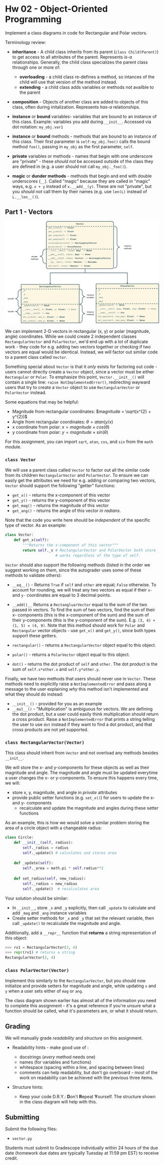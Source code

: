 # Hw 02 - Object-Oriented Programming

Implement a class diagrams in code for Rectangular and Polar vectors.

Terminology review:

* **inheritance** - A child class inherits from its parent (`class Child(Parent)`) to get access to all attributes of the parent. Represents *is-a* relationships. Generally, the child class specializes the parent class through one or more of:
    * **overloading** - a child class re-defines a method, so intances of the child will use that version of the method instead.
    * **extending** - a child class adds variables or methods not availble to the parent

* **composition** - Objects of another class are added to objects of this class, often during initalization. Represents *has-a* relationships.
* **instance** or **bound** variables- variables that are bound to an instance of this class. Example: variables you add during `__init__`. Accessed via dot notation: `my_obj.var1`
* **instance** or **bound** methods - methods that are bound to an instance of this class. Their first parameter is `self`: `my_obj.foo()` calls the bound method `foo()`, passing in `my_obj` as the first parameter, `self`.
* **private** variables or methods - names that begin with one underscore are "private" - these *should not* be accessed outside of the class they are defined in (e.g. a user should not call `my_obj._foo()`).
* **magic** or **dunder methods** - methods that begin and end with double underscores (`__`). Called "magic" because they are called in "magic" ways, e.g. `x + y` instead of `x.__add__(y)`. These are not "private", but you *should not* call them by their names (e.g. use `len(L)` instead of `L.__len__()`).



## Part 1 - Vectors

![Class diagram for vectors. Note that it shows the expected parameters, parameter types, and return types for each method.](./images/UML_Vector.png)

We can implement 2-D vectors in rectangular (x, y) or polar (magnitude, angle) coordinates. While we could create 2 independent classes `RectangularVector` and `PolarVector`, we'd end up with a lot of duplicate work - they code for e.g. adding two vectors together or checking if two vectors are equal would be identical. Instead, we will factor out similar code to a parent class called `Vector`.

Something special about `Vector` is that it *only* exists for factoring out code - users cannot directly create a `Vector` object, since a vector must be either `Rectangular` or `Polar`. To emphasize this point, `Vector.__init__()` will contain a single line: `raise NotImplementedError()`, redirecting wayward users that try to create a `Vector` object to use `RectangularVector` or `PolarVector` instead.

Some equations that may be helpful:

* Magnitude from rectangular coordinates: $magnitude = \sqrt(x^{2} + y^{2})$
* Angle from rectangular coordinates: $\theta = atan(y/x)$ 
* x coordinate from polar: $x = magnitude \times cos(\theta)$
* y coordinate from polar: $y = magnitude \times sin(\theta)$

For this assignment, you can import `sqrt`, `atan`, `cos`, and `sin` from the `math` module.

### `class Vector`

We will use a parent class called `Vector` to factor out all the similar code from its children `RectangularVector` and `PolarVector`. To ensure we can easily get the attributes we need for e.g. adding or comparing two vectors, `Vector` should support the following "getter" functions:

* `get_x()` - returns the x-component of this vector
* `get_y()` - returns the y-component of this vector
* `get_mag()` - returns the magnitude of this vector
* `get_ang()` - returns the angle of this vector *in radians*.

Note that the code you write here should be *independent* of the specific type of vector.
As an example:

```python
class Vector:
    def get_x(self):
        """Returns the x-component of this vector"""
        return self._x # RectangularVector and PolarVector both store _x, so this
                       # works regardless of the type of self.
```

`Vector` should also support the following methods (listed in the order we suggest working on them, since the autograder uses some of these methods to validate others):

* `__eq__()` - Returns `True` if `self` and `other` are equal; `False` otherwise. To account for rounding, we will treat any two vectors as equal if their `x-` and `y-` coordinates are equal to 3 decimal points.
* `__add()__` Returns a `RectangluarVector` equal to the sum of the two passed in vectors. To find the sum of two vectors, find the sum of their x- components (this is the x-component of the sum) and the sum of their y-components (this is the y-component of the sum). E.g. `(3, 4) + (1, 5) = (4, 9)`. Note that this method should work for `Polar` and `Rectangular` vector objects - use `get_x()` and `get_y()`, since both types support these getters.
* `rectangular()` - returns a `RectangularVector` object equal to this object.
* `polar()` - returns a `PolarVector` object equal to this object.

* `dot()` - returns the dot product of `self` and `other`. The dot product is the sum of `self.x*other.x` and `self.y*other.y`.

Finally, we have two methods that users should never use in `Vector`. These methods need to explicitly raise a `NotImplementedError` and pass along a message to the user explaining *why* this method isn't implemented and what they should do instead:

* `__init__()` - provided for you as an example
* `__mul__()` - "Multiplication" is ambiguous for vectors. We are defining the dot product, but a user could easily think multiplication should return a cross product. Raise a `NotImplementedError` that prints a string telling the user to use `dot` instead if they want to find a dot product, and that cross products are not yet supported.

### `class RectangularVector(Vector)`

This class should inherit from `Vector` and not overload any methods besides `__init__`.

We will store the x- and y-components for these objects as well as their magnitude and angle. The magnitude and angle must be updated everytime a user changes the x- or y-components. To ensure this happens every time, we will:

* store x, y, magnitude, and angle in *private* attributes
* provide public setter functions (e.g. `set_x()`) for users to update the x- and y- components
    * recalculate and update the magnitude and angles during these setter functions

As an example, this is how we would solve a similar problem storing the area of a circle object with a changeable radius:

```python
class Circle:
    def __init__(self, radius):
        self._radius = radius
        self._update() # calculates and stores area

    def _update(self):
        self._area = math.pi * self.radius**2

    def set_radius(self, new_radius):
        self._radius = new_radius
        self._update()  # recalculates area
```

Your solution should be similar:

* In `__init__`, store `_x` and `_y` explicitly, then call `_update` to calculate and add `_mag` and `_ang` instance variables
* Create setter methods for `_x` and `_y` that set the relevant variable, then call `_update()` to recalculate the magnitude and angle.

Additionally, add a `__repr__` function that **returns** a string representation of this object:

```python
>>> rv1 = RectangularVector(3, 4)
>>> repr(rv1) # returns a string
RectangularVector(3, 4)
```

### `class PolarVector(Vector)`

Implement this similarly to the `RectangularVector`, but you should now initialize and provide setters for magnitude and angle, while updating `x` and `y` when a user sets either of `mag` or `ang`.

The class diagram shown earlier has almost all of the information you need to complete this assignment - it's a great reference if you're unsure what a function should be called, what it's parameters are, or what it should return.

## Grading

We will manually grade *readability* and *structure* on this assignment.

* Readability hints - make good use of :
    * docstrings (*every* method needs one)
    * names (for variables and functions)
    * whitespace (spacing within a line, and spacing between lines)
    * comments can help readability, but don't go overboard - most of the work on readability can be achieved with the previous three items.

* Structure hints:
    * Keep your code D.R.Y.: **D**on't **R**epeat **Y**ourself. The structure shown in the class diagram will help with this.

## Submitting

Submit the following files:

*	`vector.py`

Students must submit to Gradescope individually within 24 hours of the due date (homework due dates are typically Tuesday at 11:59 pm EST) to receive credit.
